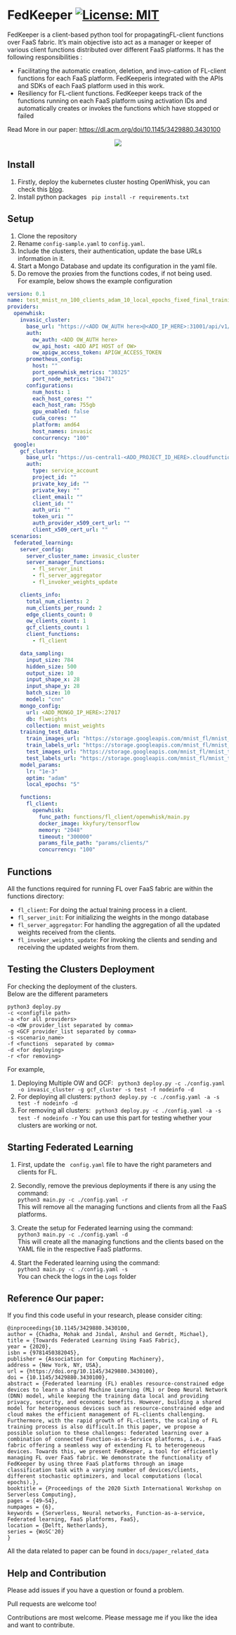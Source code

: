 # FedKeeper [![License: MIT](https://img.shields.io/badge/License-MIT-green.svg)](https://github.com/ansjin/fl_faas_fabric/blob/master/LICENSE)


FedKeeper is  a  client-based  python  tool  for  propagatingFL-client functions over FaaS fabric. 
It’s main objective isto  act  as  a  manager  or  keeper  of  various  client  functions
distributed over different FaaS platforms. It has the following
responsibilities :
- Facilitating the automatic creation, deletion, and invo-cation of FL-client functions 
for each FaaS platform. FedKeeperis integrated with the APIs and SDKs of each FaaS platform 
used in this work.
- Resiliency for FL-client functions.
FedKeeper keeps track of the functions running on each FaaS platform using activation IDs 
and automatically creates or invokes the functions which have stopped or failed 

Read More in our paper: https://dl.acm.org/doi/10.1145/3429880.3430100
<p align="center">
<img src="https://github.com/ansjin/fl_faas_fabric/blob/master/docs/overall_architecture1.png"></img>
</p> 

## Install
1. Firstly, deploy the kubernetes cluster hosting OpenWhisk, you can check this <a href="https://medium.com/@ansjin/openwhisk-deployment-on-a-kubernetes-cluster-7fd3fc2f3726">blog</a>. 
2. Install python packages ``` pip install -r requirements.txt```

## Setup 
1. Clone the repository
2. Rename ```config-sample.yaml``` to ```config.yaml```. 
3. Include the clusters, their authentication, update the base URLs information in it. 
4. Start a Mongo Database and update its configuration in the yaml file. 
5. Do remove the proxies from the functions codes, if not being used.  
For example, below shows the example configuration 
```yaml
version: 0.1
name: test_mnist_nn_100_clients_adam_10_local_epochs_fixed_final_training_time
providers:
  openwhisk:
    invasic_cluster:
      base_url: "https://<ADD OW_AUTH here>@<ADD_IP_HERE>:31001/api/v1/namespaces/guest/actions/"
      auth:
        ow_auth: <ADD OW_AUTH here>
        ow_api_host: <ADD API HOST of OW>
        ow_apigw_access_token: APIGW_ACCESS_TOKEN
      prometheus_config:
        host: ""
        port_openwhisk_metrics: "30325"
        port_node_metrics: "30471"
      configurations:
        num_hosts: 1
        each_host_cores: ""
        each_host_ram: 755gb
        gpu_enabled: false
        cuda_cores: ""
        platform: amd64
        host_names: invasic
        concurrency: "100"
  google:
    gcf_cluster:
      base_url: "https://us-central1-<ADD_PROJECT_ID_HERE>.cloudfunctions.net/"
      auth:
        type: service_account
        project_id: ""
        private_key_id: ""
        private_key: ""
        client_email: ""
        client_id: ""
        auth_uri: ""
        token_uri: ""
        auth_provider_x509_cert_url: ""
        client_x509_cert_url: ""
 scenarios:
  federated_learning:
    server_config:
      server_cluster_name: invasic_cluster
      server_manager_functions:
        - fl_server_init
        - fl_server_aggregator
        - fl_invoker_weights_update

    clients_info:
      total_num_clients: 2
      num_clients_per_round: 2
      edge_clients_count: 0
      ow_clients_count: 1
      gcf_clients_count: 1
      client_functions:
        - fl_client

    data_sampling:
      input_size: 784
      hidden_size: 500
      output_size: 10
      input_shape_x: 28
      input_shape_y: 28
      batch_size: 10
      model: "cnn"
    mongo_config:
      url: <ADD_MONGO_IP_HERE>:27017
      db: flweights
      collection: mnist_weights
    training_test_data:
      train_images_url: "https://storage.googleapis.com/mnist_fl/mnist_train_img.obj"
      train_labels_url: "https://storage.googleapis.com/mnist_fl/mnist_train_labels.obj"
      test_images_url: "https://storage.googleapis.com/mnist_fl/mnist_test_img.obj"
      test_labels_url: "https://storage.googleapis.com/mnist_fl/mnist_test_labels.obj"
    model_params:
      lr: "1e-3"
      optim: "adam"
      local_epochs: "5"

    functions:
      fl_client:
        openwhisk:
          func_path: functions/fl_client/openwhisk/main.py
          docker_image: kkyfury/tensorflow
          memory: "2048"
          timeout: "300000"
          params_file_path: "params/clients/"
          concurrency: "100"

 ```

## Functions

All the functions required for running FL over FaaS fabric are within the functions directory:
- ```fl_client```: For doing the actual training process in a client.
- ```fl_server_init```: For initializing the weights in the mongo database
- ```fl_server_aggregator```: For handling the aggregation of all the updated weights received from the clients. 
- ```fl_invoker_weights_update```: For invoking the clients and sending and receiving the updated weights from them.
 
## Testing the Clusters Deployment
For checking the deployment of the clusters.  
Below are the different parameters
 ```
python3 deploy.py 
 -c <configfile path> 
 -a <for all providers> 
 -o <OW provider_list separated by comma> 
 -g <GCF provider_list separated by comma>
 -s <scenario_name> 
 -f <functions  separated by comma> 
 -d <for deploying> 
 -r <for removing>
 ```

For example, 
1. Deploying Multiple OW and GCF: ``` python3 deploy.py -c ./config.yaml -o invasic_cluster -g gcf_cluster -s test -f nodeinfo -d```
2. For deploying all clusters: ``` python3 deploy.py -c ./config.yaml -a -s test -f nodeinfo -d ```
3. For removing all clusters: ``` python3 deploy.py -c ./config.yaml -a -s test -f nodeinfo -r```
You can use this part for testing whether your clusters are working or not. 

## Starting Federated Learning

1. First, update the ``` config.yaml```  file to have the right parameters and clients for FL. 
2. Secondly, remove the previous deployments if there is any using the command: <br>
``` python3 main.py -c ./config.yaml -r ``` <br>
This will remove all the managing functions and clients from all the FaaS platforms.

2. Create the setup for Federated learning using the command: <br>
``` python3 main.py -c ./config.yaml -d ```<br>
This will create all the managing functions and the clients based on the YAML file in the respective FaaS platforms.

3. Start the Federated learning using the command: <br>
``` python3 main.py -c ./config.yaml -s ```<br>
You can check the logs in the ``` Logs ``` folder


## Reference Our paper:

If you find this code useful in your research, please consider citing:

```
@inproceedings{10.1145/3429880.3430100,
author = {Chadha, Mohak and Jindal, Anshul and Gerndt, Michael},
title = {Towards Federated Learning Using FaaS Fabric},
year = {2020},
isbn = {9781450382045},
publisher = {Association for Computing Machinery},
address = {New York, NY, USA},
url = {https://doi.org/10.1145/3429880.3430100},
doi = {10.1145/3429880.3430100},
abstract = {Federated learning (FL) enables resource-constrained edge devices to learn a shared Machine Learning (ML) or Deep Neural Network (DNN) model, while keeping the training data local and providing privacy, security, and economic benefits. However, building a shared model for heterogeneous devices such as resource-constrained edge and cloud makes the efficient management of FL-clients challenging. Furthermore, with the rapid growth of FL-clients, the scaling of FL training process is also difficult.In this paper, we propose a possible solution to these challenges: federated learning over a combination of connected Function-as-a-Service platforms, i.e., FaaS fabric offering a seamless way of extending FL to heterogeneous devices. Towards this, we present FedKeeper, a tool for efficiently managing FL over FaaS fabric. We demonstrate the functionality of FedKeeper by using three FaaS platforms through an image classification task with a varying number of devices/clients, different stochastic optimizers, and local computations (local epochs).},
booktitle = {Proceedings of the 2020 Sixth International Workshop on Serverless Computing},
pages = {49–54},
numpages = {6},
keywords = {Serverless, Neural networks, Function-as-a-service, Federated learning, FaaS platforms, FaaS},
location = {Delft, Netherlands},
series = {WoSC'20}
}
```
All the data related to paper can be found in ```docs/paper_related_data```

## Help and Contribution

Please add issues if you have a question or found a problem. 

Pull requests are welcome too!

Contributions are most welcome. Please message me if you like the idea and want to contribute. 